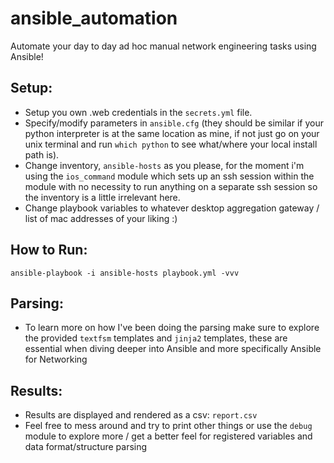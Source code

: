 # ansible_automation
Automate your day to day ad hoc manual network engineering tasks using Ansible!

## Setup:
- Setup you own .web credentials in the `secrets.yml` file.
- Specify/modify parameters in `ansible.cfg` (they should be similar if your python interpreter is at the same location as mine, if not just go on your unix terminal and run `which python` to see what/where your local install path is).
- Change inventory, `ansible-hosts` as you please, for the moment i'm using the `ios_command` module which sets up an ssh session within the module with no necessity to run anything on a separate ssh session so the inventory is a little irrelevant here.
- Change playbook variables to whatever desktop aggregation gateway / list of mac addresses of your liking :)

## How to Run:
```
ansible-playbook -i ansible-hosts playbook.yml -vvv
```

## Parsing:
- To learn more on how I've been doing the parsing make sure to explore the provided `textfsm` templates and `jinja2` templates, these are essential when diving deeper into Ansible and more specifically Ansible for Networking

## Results:
- Results are displayed and rendered as a csv: `report.csv`
- Feel free to mess around and try to print other things or use the `debug` module to explore more / get a better feel for registered variables and data format/structure parsing
